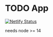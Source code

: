 # TODO App
[![Netlify Status](https://api.netlify.com/api/v1/badges/6b2b9431-322f-4d93-8df8-e497fc589ef2/deploy-status)](https://app.netlify.com/sites/messais-version-todo-app/deploys)

needs node >= 14
